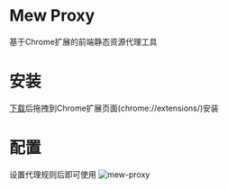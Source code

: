 Mew Proxy
===
基于Chrome扩展的前端静态资源代理工具

安装
===
[下载]()后拖拽到Chrome扩展页面(chrome://extensions/)安装

配置
===
设置代理规则后即可使用
![mew-proxy](http://gtms01.alicdn.com/tps/i1/TB1mdibHXXXXXbvXFXXGXLCGpXX-700-738.png)